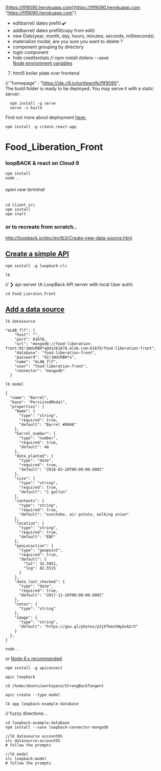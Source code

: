 [https://flf9090.herokuapp.com](https://flf9090.herokuapp.com "https://flf9090.herokuapp.com")  

+ editbarrel/ dates prefill :heavy_check_mark:  
+ addbarrel/ dates prefill(copy from edit)
+ new Date(year, month, day, hours, minutes, seconds, milliseconds)
+ materialize modal, are you sure you want to delete ?
+ component grouping by directory
+ login component
+ hide creditentials  //  npm install dotenv --save  
[Node environment variables](https://codeburst.io/how-to-easily-set-up-node-environment-variables-in-your-js-application-d06740f9b9bd "How to (easily) set up Node environment variables in your JS application")  
7. html5 boiler plate over frontend   

//  "homepage" : "https://ide.c9.io/turtlewolfe/flf9090",  
The build folder is ready to be deployed.
You may serve it with a static server:
```
  npm install -g serve
  serve -s build
```
Find out more about deployment [here:](http://bit.ly/2vY88Kr)  
```
npm install -g create-react-app
```

# Food_Liberation_Front  
### loopBACK &amp; react on Cloud 9  
```
npm install
node .
```
###### open new terminal
```
cd client_src
npm install
npm start
```
### or to recreate from scratch.. 
http://loopback.io/doc/en/lb3/Create-new-data-source.html  
## [Create a simple API](http://loopback.io/doc/en/lb3/Create-a-simple-API.html "Use the application generator tool to quickly create a LoopBack application, data sources, and models.")  
```
npm install -g loopback-cli
```
```
lb
```
//  ❯     api-server (A LoopBack API server with local User auth)
```
cd Food_Lieraton_Front
```

## [Add a data source](http://loopback.io/doc/en/lb3/Connect-your-API-to-a-data-source.html#add-a-data-source "LoopBack enables you to easily persist your data model to a variety of data sources without having to write code.")
```
lb datasource  
```
```
"mLAB_flf": {
    "host": "",
    "port": 61678,
    "url": "mongodb://food-liberation-front:92!1WdzRBH*a@ds261678.mlab.com:61678/food-liberation-front",
    "database": "food-liberation-front",
    "password": "92!1WdzRBH*a",
    "name": "mLAB_flf",
    "user": "food-liberation-front",
    "connector": "mongodb"
  }  
```
```
lb model
```
```
{
  "name": "Barrel",
  "base": "PersistedModel",
  "properties": {
    "Name": {
      "type": "string",
      "required": true,
      "default": "Barrel #0048"
    },
    "barrel_number": {
      "type": "number",
      "required": true,
      "default": 48
    },
    "date_planted": {
      "type": "date",
      "required": true,
      "default": "2018-03-20T00:00:00.000Z"
    },
    "size": {
      "type": "string",
      "required": true,
      "default": "1 gallon"
    },
    "contents": {
      "type": "string",
      "required": true,
      "default": "sunchoke, air potato, walking onion"
    },
    "location": {
      "type": "string",
      "required": true,
      "default": "EBF"
    },
    "geoLocaction": {
      "type": "geopoint",
      "required": true,
      "default": {
        "lat": 35.5951,
        "lng": 82.5515
      }
    },
    "date_last_checked": {
      "type": "date",
      "required": true,
      "default": "2017-11-20T00:00:00.000Z"
    },
    "notes": {
      "type": "string"
    },
    "image": {
      "type": "string",
      "default": "https://goo.gl/photos/p3jXTkmstWyUvA2r5"
    }
  },
}

```
```
node .
```

or [Node 6.x recommended](http://www.ibm.com/support/knowledgecenter/SSFS6T/com.ibm.apic.toolkit.doc/tapim_cli_install.html "Installing the API Connect Developer Toolkit")  

```
npm install -g apiconnect    

```
```
apic loopback
```
```
cd /home/ubuntu/workspace/StrongBackTangent
```
```
apic create --type model
```

```
lb app loopback-example-database  
```



// fuzzy directions ..




```
cd loopback-example-database  
npm install --save loopback-connector-mongodb  
```
```
//lb datasource accountDS
slc datasource:accountDS
# follow the prompts 
```
```
//lb model
slc loopback:model
# follow the prompts 
```
